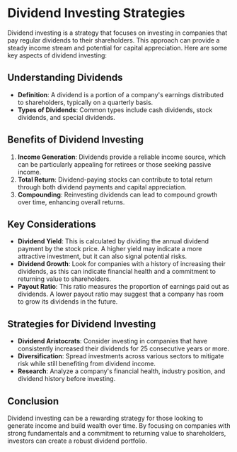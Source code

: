 # Dividend Investing Strategies

Dividend investing is a strategy that focuses on investing in companies that pay regular dividends to their shareholders. This approach can provide a steady income stream and potential for capital appreciation. Here are some key aspects of dividend investing:

## Understanding Dividends

- **Definition**: A dividend is a portion of a company's earnings distributed to shareholders, typically on a quarterly basis.
- **Types of Dividends**: Common types include cash dividends, stock dividends, and special dividends.

## Benefits of Dividend Investing

1. **Income Generation**: Dividends provide a reliable income source, which can be particularly appealing for retirees or those seeking passive income.
2. **Total Return**: Dividend-paying stocks can contribute to total return through both dividend payments and capital appreciation.
3. **Compounding**: Reinvesting dividends can lead to compound growth over time, enhancing overall returns.

## Key Considerations

- **Dividend Yield**: This is calculated by dividing the annual dividend payment by the stock price. A higher yield may indicate a more attractive investment, but it can also signal potential risks.
- **Dividend Growth**: Look for companies with a history of increasing their dividends, as this can indicate financial health and a commitment to returning value to shareholders.
- **Payout Ratio**: This ratio measures the proportion of earnings paid out as dividends. A lower payout ratio may suggest that a company has room to grow its dividends in the future.

## Strategies for Dividend Investing

- **Dividend Aristocrats**: Consider investing in companies that have consistently increased their dividends for 25 consecutive years or more.
- **Diversification**: Spread investments across various sectors to mitigate risk while still benefiting from dividend income.
- **Research**: Analyze a company's financial health, industry position, and dividend history before investing.

## Conclusion

Dividend investing can be a rewarding strategy for those looking to generate income and build wealth over time. By focusing on companies with strong fundamentals and a commitment to returning value to shareholders, investors can create a robust dividend portfolio.